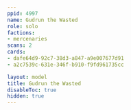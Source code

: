 ```yaml
---
ppid: 4997
name: Gudrun the Wasted
role: solo
factions:
- mercenaries
scans: 2
cards:
- dafe64d9-92c7-38d3-a847-a9e007677d91
- a2c7539c-631e-346f-b910-f9fd961735cc

layout: model
title: Gudrun the Wasted
disableToc: true
hidden: true
---
```

